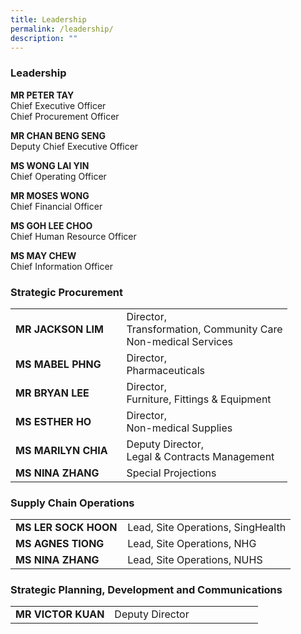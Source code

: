 ```yaml
---
title: Leadership
permalink: /leadership/
description: ""
---
```

### Leadership

**MR PETER TAY**
<br>Chief Executive Officer  
Chief Procurement Officer

**MR CHAN BENG SENG**  
Deputy Chief Executive Officer

**MS WONG LAI YIN**  
Chief Operating Officer

**MR MOSES WONG**  
Chief Financial Officer

**MS GOH LEE CHOO**  
Chief Human Resource Officer

**MS MAY CHEW**  
Chief Information Officer


### Strategic Procurement

<table style="width:100%">

  <tbody><tr>
		<td style="width:40%"><b>MR JACKSON LIM</b></td>
		<td>Director, <br>Transformation, Community Care<br> Non-medical Services</td>
  </tr>
  <tr>
    <td><b>MS MABEL PHNG</b></td>
    <td>Director,  
<br>Pharmaceuticals</td>
		</tr>
			<tr>
    <td><b>MR BRYAN LEE</b></td>
    <td>Director, <br>Furniture,  
Fittings &amp; Equipment</td>
  </tr>
			<tr>
    <td><b>MS ESTHER HO</b></td>
    <td>Director, <br>Non-medical Supplies  </td>
  </tr>
			<tr>
    <td><b>MS MARILYN CHIA</b></td>
    <td>Deputy Director, 
<br>Legal &amp; Contracts Management</td>
  </tr>
		<tr>
    <td><b>MS NINA ZHANG</b></td>
    <td>Special Projections</td>
  </tr>
</tbody></table>



### Supply Chain Operations

<table style="width:100%">
  <tbody><tr>
  </tr>
  <tr>
		<td style="width:40%"><b>MS LER SOCK HOON</b></td>
    <td>Lead, Site Operations, SingHealth</td>
  </tr>
  <tr>
    <td><b>MS AGNES TIONG</b></td>
    <td>Lead, Site Operations, 
		NHG</td>
  </tr>
  <tr>
    <td><b>MS NINA ZHANG</b></td>
    <td>Lead, Site Operations, 
		NUHS</td>
  </tr>
</tbody></table>

### Strategic Planning, Development and Communications

<table style="width:100%">
  <tbody><tr>
  </tr>
  <tr>
		<td style="width:40%"><b>MR VICTOR KUAN </b></td>
    <td>Deputy Director</td>
  </tr>
</tbody></table>
